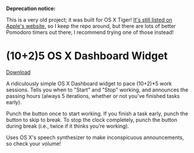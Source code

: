 **Deprecation notice:**

This is a very old project; it was built for OS X Tiger! [It's still listed on Apple's website,](https://www.apple.com/downloads/dashboard/developer/1025.html) so I keep the repo around, but there are lots of better Pomodoro timers out there; I recommend trying one of those instead!

# (10+2)5 OS X Dashboard Widget

[Download](http://fun.redopop.com/1025/1025.wdgt.zip)

A ridiculously simple OS X Dashboard widget to pace (10+2)*5 work sessions. Tells you when to "Start" and "Stop" working, and announces the passing hours (always 5 iterations, whether or not you've finished tasks early).

Punch the button once to start working. If you finish a task early, punch the button to skip to break. To stop the clock completely, punch the button during break (i.e., twice if it thinks you’re working).

Uses OS X's speech synthesizer to make inconspicuous announcements, so check your volume!
